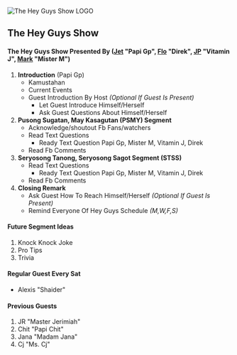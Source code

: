 ![The Hey Guys Show
 LOGO](https://raw.githubusercontent.com/markanthonyuy/THEHEYGUYSSHOW/master/thgs-logo.png "The Hey Guys Show
 LOGO")

## The Hey Guys Show

#### The Hey Guys Show Presented By ([Jet](Https://www.facebook.com/jetalarcon) "Papi Gp", [Flo](Https://www.facebook.com/tabvlogger/) "Direk", [JP](Https://www.facebook.com/chizibi) "Vitamin J", [Mark](Https://www.facebook.com/macmac.uy) "Mister M")

1. **Introduction** (Papi Gp)
    - Kamustahan
    - Current Events
    - Guest Introduction By Host _(Optional If Guest Is Present)_
        * Let Guest Introduce Himself/Herself
        * Ask Guest Questions About Himself/Herself
2. **Pusong Sugatan, May Kasagutan (PSMY) Segment**
    - Acknowledge/shoutout Fb Fans/watchers 
    - Read Text Questions
        * Ready Text Question Papi Gp, Mister M, Vitamin J, Direk
    - Read Fb Comments
3. **Seryosong Tanong, Seryosong Sagot Segment (STSS)**
    - Read Text Questions
        * Ready Text Question Papi Gp, Mister M, Vitamin J, Direk
    - Read Fb Comments
4. **Closing Remark**
    - Ask Guest How To Reach Himself/Herself _(Optional If Guest Is Present)_
    - Remind Everyone Of Hey Guys Schedule _(M,W,F,S)_
  
#### Future Segment Ideas
  1. Knock Knock Joke
  2. Pro Tips
  3. Trivia

#### Regular Guest Every Sat
  * Alexis "Shaider"

#### Previous Guests
  1. JR "Master Jerimiah"
  2. Chit "Papi Chit"
  3. Jana "Madam Jana"
  5. Cj "Ms. Cj"
